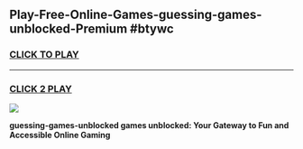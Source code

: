 
## Play-Free-Online-Games-guessing-games-unblocked-Premium #btywc
<h3>
<a href="https://premium.freeplayer.one?title=guessing-games-unblocked&ref=8M">CLICK TO PLAY</a></h3>
<hr>

<h3>
<a href="https://premium.freeplayer.one?title=guessing-games-unblocked&ref=8M">CLICK 2 PLAY</a>
  
</h3>

<a href="https://premium.freeplayer.one?title=guessing-games-unblocked&ref=8M"><img src="https://clearcache.store/games.png"></a>


**guessing-games-unblocked games unblocked: Your Gateway to Fun and Accessible Online Gaming**

